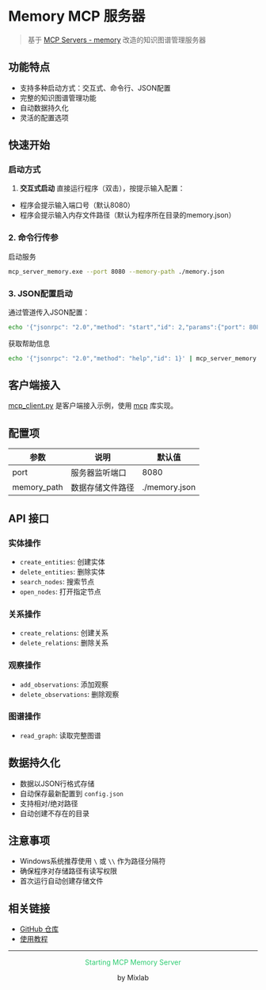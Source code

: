 # Memory MCP 服务器

> 基于 [MCP Servers - memory](https://github.com/modelcontextprotocol/servers/tree/main/src/memory) 改造的知识图谱管理服务器

## 功能特点
- 支持多种启动方式：交互式、命令行、JSON配置
- 完整的知识图谱管理功能
- 自动数据持久化
- 灵活的配置选项

## 快速开始

### 启动方式

1. **交互式启动**
直接运行程序（双击），按提示输入配置：

- 程序会提示输入端口号（默认8080）
- 程序会提示输入内存文件路径（默认为程序所在目录的memory.json）

### 2. 命令行传参

启动服务
```bash
mcp_server_memory.exe --port 8080 --memory-path ./memory.json
```

### 3. JSON配置启动
通过管道传入JSON配置：

```bash
echo '{"jsonrpc": "2.0","method": "start","id": 2,"params":{"port": 8080, "memory_path": "./memory.json"}}' | ./mcp_server_memory.exe
```

获取帮助信息
```bash
echo '{"jsonrpc": "2.0","method": "help","id": 1}' | mcp_server_memory.exe
```

## 客户端接入

[mcp_client.py](mcp_client.py) 是客户端接入示例，使用 [mcp](https://github.com/modelcontextprotocol/mcp) 库实现。

## 配置项

| 参数 | 说明 | 默认值 |
|------|------|--------|
| port | 服务器监听端口 | 8080 |
| memory_path | 数据存储文件路径 | ./memory.json |

## API 接口

### 实体操作
- `create_entities`: 创建实体
- `delete_entities`: 删除实体
- `search_nodes`: 搜索节点
- `open_nodes`: 打开指定节点

### 关系操作
- `create_relations`: 创建关系
- `delete_relations`: 删除关系

### 观察操作
- `add_observations`: 添加观察
- `delete_observations`: 删除观察

### 图谱操作
- `read_graph`: 读取完整图谱

## 数据持久化
- 数据以JSON行格式存储
- 自动保存最新配置到 `config.json`
- 支持相对/绝对路径
- 自动创建不存在的目录

## 注意事项
- Windows系统推荐使用 `\` 或 `\\` 作为路径分隔符
- 确保程序对存储路径有读写权限
- 首次运行自动创建存储文件

## 相关链接
- [GitHub 仓库](https://github.com/shadowcz007/memory_mcp)
- [使用教程](https://mp.weixin.qq.com/s/kiDlpgWqmo0eDYNd7Extmg)

---

<div align="center">
<p style="color: #2ecc71">Starting MCP Memory Server</p>
<p>by Mixlab</p>
</div>